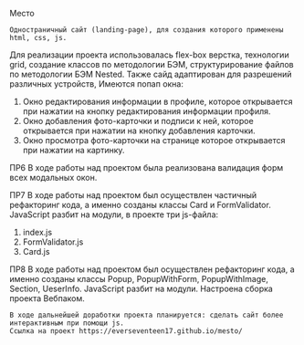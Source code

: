 Место

	Одностраничный сайт (landing-page), для создания которого применены html, css, js.
Для реализации проекта использовалась flex-box верстка, технологии grid, создание классов по методологии БЭМ, структурирование файлов по методологии БЭМ Nested. Также сайд адаптирован для разрешений различных устройств,
Имеются попап окна:
1) Окно редактирования информации в профиле, которое открывается при нажатии на кнопку редактирования информации профиля.
2) Окно добавления фото-карточки и подписи к ней, которое открывается при нажатии на кнопку добавления карточки.
3) Окно просмотра фото-карточки на странице которое открывается при нажатии на картинку.

ПР6
В ходе работы над проектом была реализована валидация форм всех модальных окон.

ПР7
В ходе работы над проектом был осуществлен частичный рефакторинг кода, а именно созданы классы Card и FormValidator.
JavaScript разбит на модули, в проекте три js-файла:
1) index.js
2) FormValidator.js
3) Card.js

ПР8
В ходе работы над проектом был осуществлен рефакторинг кода, а именно созданы классы Popup, PopupWithForm, PopupWithImage, Section, UeserInfo.
JavaScript разбит на модули. Настроена сборка проекта Вебпаком.

	В ходе дальнейшей доработки проекта планируется: сделать сайт более интерактивным при помощи js.
	Ссылка на проект https://everseventeen17.github.io/mesto/
